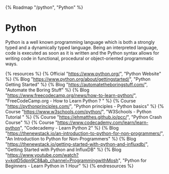{% Roadmap "/python", "Python" %}

# Python

Python is a well known programming language which is both a strongly typed and a dynamically typed language. Being an interpreted language, code is executed as soon as it is written and the Python syntax allows for writing code in functional, procedural or object-oriented programmatic ways.

{% resources %}
  {% Official "https://www.python.org/", "Python Website" %}
  {% Blog "https://www.python.org/about/gettingstarted/", "Python Getting Started" %}
  {% Blog "https://automatetheboringstuff.com/", "Automate the Boring Stuff" %}
  {% Blog "https://www.freecodecamp.org/news/how-to-learn-python/", "FreeCodeCamp.org - How to Learn Python ? " %}
  {% Course "https://pythonprinciples.com/", "Python principles - Python basics" %}
  {% Course "https://www.w3schools.com/python/", "W3Schools - Python Tutorial " %}
  {% Course "https://ehmatthes.github.io/pcc/", "Python Crash Course" %}
  {% Course "https://www.codecademy.com/learn/learn-python", "Codecademy - Learn Python 2" %}
  {% Blog "https://thenewstack.io/an-introduction-to-python-for-non-programmers/", "An Introduction to Python for Non-Programmers" %}
  {% Blog "https://thenewstack.io/getting-started-with-python-and-influxdb/", "Getting Started with Python and InfluxDB" %}
  {% Blog "https://www.youtube.com/watch?v=kqtD5dpn9C8&ab_channel=ProgrammingwithMosh", "Python for Beginners - Learn Python in 1 Hour" %}
{% endresources %}

